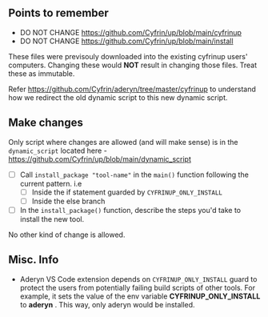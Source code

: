 ## Points to remember

* DO NOT CHANGE https://github.com/Cyfrin/up/blob/main/cyfrinup
* DO NOT CHANGE https://github.com/Cyfrin/up/blob/main/install

These files were previsouly downloaded into the existing cyfrinup users' computers. Changing these would **NOT** result in changing those files. Treat these as immutable.

Refer https://github.com/Cyfrin/aderyn/tree/master/cyfrinup to understand how we redirect the old dynamic script to this new dynamic script.

## Make changes   

Only script where changes are allowed (and will make sense) is in the `dynamic_script` located here - https://github.com/Cyfrin/up/blob/main/dynamic_script

* [ ] Call `install_package "tool-name"` in the `main()` function following the current pattern. i.e
    * [ ] Inside the if statement guarded by `CYFRINUP_ONLY_INSTALL`
    * [ ] Inside the else branch

* [ ] In the `install_package()` function, describe the steps you'd take to install the new tool.

No other kind of change is allowed.

## Misc. Info

- Aderyn VS Code extension depends on `CYFRINUP_ONLY_INSTALL` guard to protect the users from potentially failing build scripts of other tools. For example, it sets the value of the env variable **CYFRINUP_ONLY_INSTALL** to **aderyn** . This way, only aderyn would be installed.
